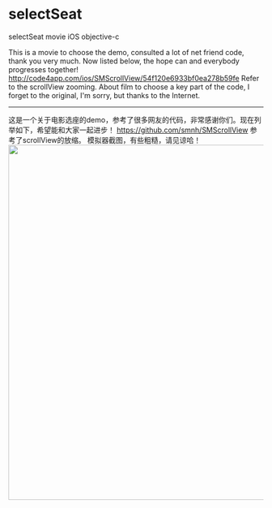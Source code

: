 # selectSeat
selectSeat movie iOS objective-c

  This is a movie to choose the demo, consulted a lot of net friend code, thank you very much.
Now listed below, the hope can and everybody progresses together!
  http://code4app.com/ios/SMScrollView/54f120e6933bf0ea278b59fe Refer to the scrollView zooming.
  About film to choose a key part of the code, I forget to the original, I'm sorry, but thanks to the Internet.
_________________________________________________
  这是一个关于电影选座的demo，参考了很多网友的代码，非常感谢你们。现在列举如下，希望能和大家一起进步！
https://github.com/smnh/SMScrollView 参考了scrollView的放缩。
  模拟器截图，有些粗糙，请见谅哈！
<br>
<img height="700" src="https://github.com/mrhyh/selectSeat/blob/master/movieSeatSelect.gif" />
<br>


